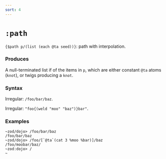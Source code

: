 ```yaml
---
sort: 4
---
```


# `:path`

`{$path p/(list (each @ta seed))}`: path with interpolation.

### Produces

A null-terminated list if  of the items in `p`, which are either constant
`@ta` atoms (`knot`), or twigs producing a `knot`.

### Syntax

Irregular: `/foo/bar/baz`.

Irregular: `"foo{(weld "moo" "baz")}bar"`.

### Examples

```
~zod/dojo> /foo/bar/baz
/foo/bar/baz
~zod/dojo> /foo/[`@ta`(cat 3 %moo %bar)]/baz
/foo/moobar/baz/
~zod:dojo> /
~
```
